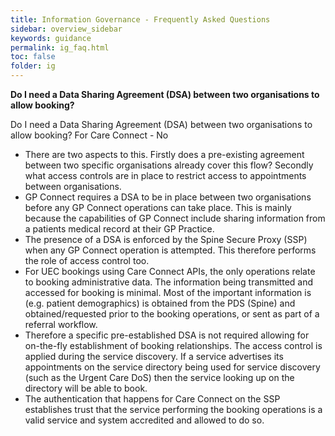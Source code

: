 ```yaml
---
title: Information Governance - Frequently Asked Questions
sidebar: overview_sidebar
keywords: guidance
permalink: ig_faq.html
toc: false
folder: ig
---
```


**Do I need a Data Sharing Agreement (DSA) between two organisations to allow booking?**

Do I need a Data Sharing Agreement (DSA) between two organisations to allow booking?  For Care Connect - No

* There are two aspects to this. Firstly does a pre-existing agreement between two specific organisations already cover this flow? Secondly what access controls are in place to restrict access to appointments between organisations.
* GP Connect requires a DSA to be in place between two organisations before any GP Connect operations can take place. This is mainly because the capabilities of GP Connect include sharing information from a patients medical record at their GP Practice.
* The presence of a DSA is enforced by the Spine Secure Proxy (SSP) when any GP Connect operation is attempted. This therefore performs the role of access control too.
* For UEC bookings using Care Connect APIs, the only operations relate to booking administrative data. The information being transmitted and accessed for booking is minimal. Most of the important information is (e.g. patient demographics) is obtained from the PDS (Spine) and obtained/requested prior to the booking operations, or sent as part of a referral workflow.
* Therefore a specific pre-established DSA is not required allowing for on-the-fly establishment of booking relationships. The access control is applied during the service discovery. If a service advertises its appointments on the service directory being used for service discovery (such as the Urgent Care DoS) then the service looking up on the directory will be able to book.
* The authentication that happens for Care Connect on the SSP establishes trust that the service performing the booking operations is a valid service and system accredited and allowed to do so.
